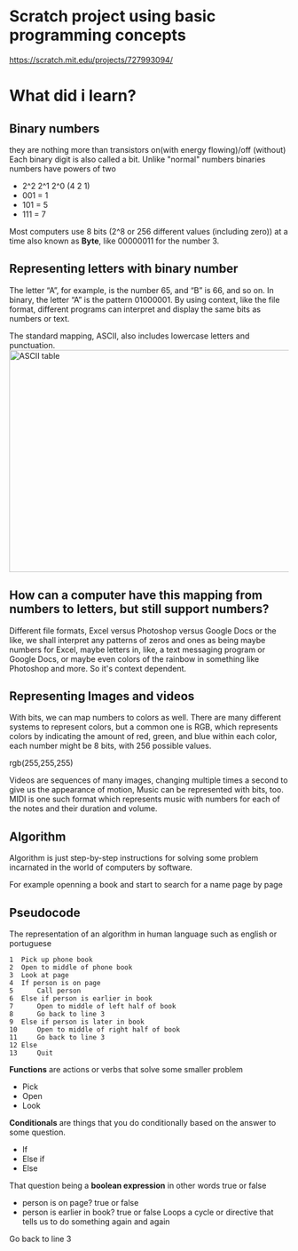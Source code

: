 # Scratch project using basic programming concepts

https://scratch.mit.edu/projects/727993094/

# What did i learn?

## Binary numbers

they are nothing more than transistors on(with energy flowing)/off (without)
Each binary digit is also called a bit.
Unlike "normal" numbers binaries numbers have powers of two

- 2^2 2^1 2^0 (4 2 1)</li>
- 001 = 1
- 101 = 5
- 111 = 7

Most computers use 8 bits (2^8  or 256 different values (including zero)) at a time also known as <strong>Byte</strong>, like 00000011 for the number 3.

## Representing letters with binary number

The letter “A”, for example, is the number 65, and “B” is 66, and so on. In binary, the letter “A” is the pattern 01000001. By using context, like the file format, different programs can interpret and display the same bits as numbers or text.

The standard mapping, ASCII, also includes lowercase letters and punctuation.
<img src="https://www.alpharithms.com/s3/assets/img/ascii-chart/ascii-table-alpharithms-scaled.jpg" alt="ASCII table" width="800" height="400"> 

## How can a computer have this mapping from numbers to letters, but still support numbers?
<p>Different file formats, Excel versus Photoshop versus Google Docs or the like, we shall interpret any patterns of zeros and ones as being maybe numbers for Excel, maybe letters in, like, a text messaging program or Google Docs, or maybe even colors of the rainbow in something like Photoshop and more. So it's context dependent.</p>

## Representing Images and videos
With bits, we can map numbers to colors as well. There are many different systems to represent colors, but a common one is RGB, which represents colors by indicating the amount of red, green, and blue within each color, each number might be 8 bits, with 256 possible values.

rgb(255,255,255)

Videos are sequences of many images, changing multiple times a second to give us the appearance of motion,
Music can be represented with bits, too. MIDI is one such format which represents music with numbers for each of the notes and their duration and volume.

## Algorithm
Algorithm is just step-by-step instructions for solving some problem incarnated in the world of computers by software.

For example openning a book and start to search for a name page by page

## Pseudocode

The representation of an algorithm in human language such as english or portuguese

  ```
  1  Pick up phone book
  2  Open to middle of phone book
  3  Look at page
  4  If person is on page
  5      Call person
  6  Else if person is earlier in book
  7      Open to middle of left half of book
  8      Go back to line 3
  9  Else if person is later in book
  10     Open to middle of right half of book
  11     Go back to line 3
  12 Else
  13     Quit
  
```

<strong>Functions</strong> are actions or verbs that solve some smaller problem

 - Pick
 - Open
 - Look

<strong>Conditionals</strong> are things that you do conditionally based on the answer to some question.


- If
- Else if
- Else

That question being a <strong>boolean expression</strong> in other words true or false


- person is on page? true or false
- person is earlier in book? true or false 
Loops a cycle or directive that tells us to do something again and again

Go back to line 3

